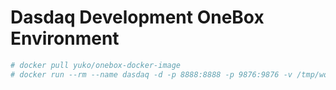 # Dasdaq Development OneBox Environment

```bash
# docker pull yuko/onebox-docker-image
# docker run --rm --name dasdaq -d -p 8888:8888 -p 9876:9876 -v /tmp/work:/work -v /tmp/eosio/data:/mnt/dev/data -v /tmp/eosio/config:/mnt/dev/config yuko/onebox-docker-image  /bin/bash -c "dotnet run --project /home/dasdaq_eos/agent/Dasdaq.Dev.Agent.csproj"
```
